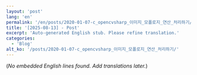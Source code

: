 ```yaml
---
layout: 'post'
lang: 'en'
permalink: '/en/posts/2020-01-07-c_opencvsharp_이미지_모폴로지_연산_처리하기/'
title: '[2025-08-13] - Post'
excerpt: 'Auto-generated English stub. Please refine translation.'
categories:
  - 'Blog'
alt_ko: '/posts/2020-01-07-c_opencvsharp_이미지_모폴로지_연산_처리하기/'
---
```


(*No embedded English lines found. Add translations later.*)
